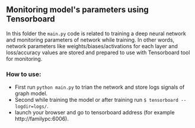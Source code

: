 ## Monitoring model's parameters using Tensorboard

In this folder the `main.py` code is related to training a deep neural network and monitoring parameters of network while training. In other words, network parameters like weights/biases/activations for each layer and loss/accuracy values are stored and prepared to use with Tensorboard tool for monitoring.

### How to use:

* First run `python main.py` to trian the network and store logs signals of graph model.
* Second while training the model or after training run `$ tensorboard --logdir=logs/`.
* launch your browser and go to tensorboard address (for example http://familypc:6006).
